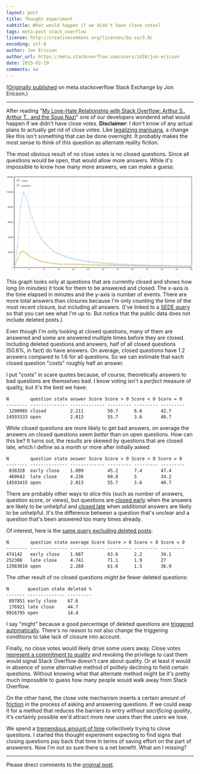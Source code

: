 ```yaml
---
layout: post
title: Thought experiment
subtitle: What would happen if we didn't have close votes?
tags: meta-post stack_overflow
license: http://creativecommons.org/licenses/by-sa/3.0/
encoding: utf-8
author: Jon Ericson
author_url: https://meta.stackoverflow.com/users/1438/jon-ericson
date: 2015-02-19
comments: no
---
```


([Originally published](https://meta.stackoverflow.com/q/286407/1438) on meta.stackoverflow Stack Exchange by Jon Ericson.)

---

After reading "[My Love-Hate Relationship with Stack Overflow: Arthur S., Arthur T., and the Soup Nazi](http://www.embeddedrelated.com/showarticle/741.php)" one of our developers wondered what would happen if we didn't have close votes. **Disclaimer**: I don't know of any actual plans to actually get rid of close votes. Like [legalizing marijuana](http://steve-yegge.blogspot.com/2009/04/have-you-ever-legalized-marijuana.html), a change like this isn't something that can be done overnight. It probably makes the most sense to think of this question as alternate reality fiction.

The most obvious result of no close votes is no closed questions. Since all questions would be open, that would allow more answers. While it's impossible to know how many more answers, we can make a guess:

<!-- 8593 -->

[![When closed questions are closed and when they are answered](/images/FGw0J.png)](https://data.stackexchange.com/stackoverflow/query/edit/274788#graph)

This graph looks only at questions that are currently closed and shows how long (in minutes) it took for them to be answered and closed. The x-axis is the time elapsed in minutes and the y-axis is number of events. There are more total answers than closures because I'm only counting the time of the most recent closure, but including all answers. (I've linked to a [SEDE query](https://data.stackexchange.com/stackoverflow/query/edit/274788#graph) so that you can see what I'm up to. But notice that the public data does not include deleted posts.) 

Even though I'm only looking at closed questions, many of them are answered and some are answered multiple times before they are closed. Including deleted questions and answers, half of all closed questions (50.6%, in fact) do have answers. On average, closed questions have 1.2 answers compared to 1.6 for all questions. So we can estimate that each closed question "costs" roughly half an answer.

I put "costs" in scare quotes because, of course, theoretically answers to bad questions are themselves bad. I know voting isn't a _perfect_ measure of quality, but it's the best we have:

<!-- 8595 -->

    N        question state answer Score Score > 0 Score < 0 Score = 0 
    -------- -------------- ------------- --------- --------- --------- 
     1298965 closed         2.211         50.7      6.6       42.7      
    14593333 open           2.013         55.7      3.6       40.7      

While closed questions are more likely to get bad answers, on average the answers on closed questions seem _better_ than on open questions. How can this be? It turns out, the results are skewed by questions that are closed late, which I define as a month or more after initially asked:

    N        question state answer Score Score > 0 Score < 0 Score = 0 
    -------- -------------- ------------- --------- --------- --------- 
     838328  early close    1.099         45.2      7.4       47.4      
     460642  late close     4.236         60.8      5         34.2      
    14593415 open           2.013         55.7      3.6       40.7      

There are probably other ways to slice this (such as number of answers, question score, or views), but questions are [closed early](https://stackoverflow.com/search?tab=newest&q=closed%3ayes) when the answers are likely to be unhelpful and [closed late](https://stackoverflow.com/search?tab=votes&q=closed%3ayes) when _additional_ answers are likely to be unhelpful. It's the difference between a question that's unclear and a question that's been answered too many times already.

Of interest, here is the [same query excluding deleted posts](https://data.stackexchange.com/stackoverflow/query/274906/average-answer-score-on-closed-questions?opt.textResults=true):
 
    N        question state average Score Score > 0 Score < 0 Score = 0 
    -------- -------------- ------------- --------- --------- --------- 
    474142   early close    1.687         63.6      2.2       34.1      
    252388   late close     4.741         71.1      1.9       27        
    12983819 open           2.268         61.6      1.5       36.9  

The other result of no closed questions _might be_ fewer deleted questions:

<!-- 8596 -->

    N       question state deleted % 
    ------- -------------- --------- 
     897851 early close    67.6      
     176921 late close     44.7      
    9916795 open           14.4   

I say "might" because a good percentage of deleted questions are [triggered automatically](https://meta.stackexchange.com/a/177675/1438). There's no reason to not also change the triggering conditions to take lack of closure into account.

Finally, no close votes would likely drive some users away. Close votes [represent a commitment to quality](https://meta.stackoverflow.com/a/286304/1438) and revoking the privilege to cast them would signal Stack Overflow doesn't care about quality. Or at least it would in absence of some alternative method of politely declining to field certain questions. Without knowing what that alternate method might be it's pretty much impossible to guess how many people would walk away from Stack Overflow.

On the other hand, the close vote mechanism inserts a certain amount of [friction](http://www.gwern.net/In%20Defense%20Of%20Inclusionism#friction) in the process of asking and answering questions. If we could swap it for a method that reduces the barriers to entry _without sacrificing quality_, it's certainly possible we'd attract more new users than the users we lose. 

We spend a [tremendous amount of time](https://meta.stackoverflow.com/questions/251489/lets-burn-down-the-close-queue) collectively trying to close questions. I started this thought experiment expecting to find signs that closing questions pay back that time in terms of saving effort on the part of answerers. Now I'm not so sure there is a net benefit. What am I missing?


---

Please direct comments to the [original post](https://meta.stackoverflow.com/q/286407/1438).

